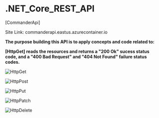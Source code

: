 # .NET_Core_REST_API
[CommanderApi]

Site Link: commanderapi.eastus.azurecontainer.io

**The purpose building this API is to apply concepts and code related to:**

**[HttpGet] reads the resources and returns a "200 Ok" sucess status code, and a "400 Bad Request" and "404 Not Found" failure status codes.**

![HttpGet](https://user-images.githubusercontent.com/77661117/154824264-c8ee00bd-9db6-4e85-affe-c7057d36361b.png)

![HttpPost](https://user-images.githubusercontent.com/77661117/154824270-7437786e-57ad-4bf1-bcba-4068f61e4f85.png)

![HttpPut](https://user-images.githubusercontent.com/77661117/154824277-a14d4873-f3f3-4dec-be4a-7f525da1e568.png)

![HttpPatch](https://user-images.githubusercontent.com/77661117/154824280-1f3ec698-dc8b-4c84-9a00-f85b8663b047.png)

![HttpDelete](https://user-images.githubusercontent.com/77661117/154824282-20fed155-c9dd-4782-9a76-9eb643fe53cc.png)
